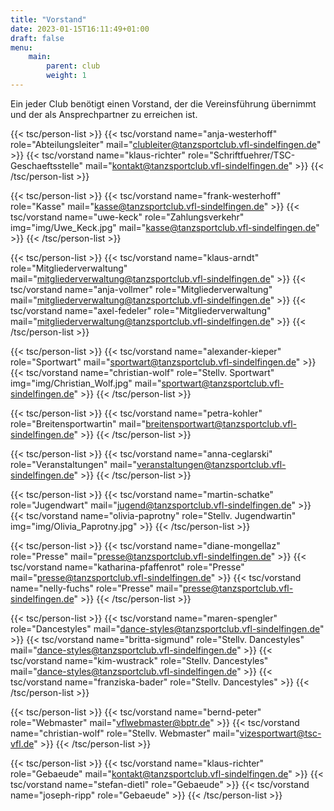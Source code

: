 ```yaml
---
title: "Vorstand"
date: 2023-01-15T16:11:49+01:00
draft: false
menu:
    main:
        parent: club
        weight: 1
---
```


Ein jeder Club benötigt einen Vorstand, der die Vereinsführung übernimmt und der als Ansprechpartner zu erreichen ist.

{{< tsc/person-list >}}
    {{< tsc/vorstand
        name="anja-westerhoff"
        role="Abteilungsleiter"
        mail="clubleiter@tanzsportclub.vfl-sindelfingen.de"
        >}}
    {{< tsc/vorstand
        name="klaus-richter"
        role="Schriftfuehrer/TSC-Geschaeftsstelle"
        mail="kontakt@tanzsportclub.vfl-sindelfingen.de"
        >}}
{{< /tsc/person-list >}}

{{< tsc/person-list >}}
    {{< tsc/vorstand
        name="frank-westerhoff"
        role="Kasse"
        mail="kasse@tanzsportclub.vfl-sindelfingen.de"
        >}}
    {{< tsc/vorstand
        name="uwe-keck"
        role="Zahlungsverkehr"
        img="img/Uwe_Keck.jpg"
        mail="kasse@tanzsportclub.vfl-sindelfingen.de"
        >}}
{{< /tsc/person-list >}}

{{< tsc/person-list >}}
    {{< tsc/vorstand
        name="klaus-arndt"
        role="Mitgliederverwaltung"
        mail="mitgliederverwaltung@tanzsportclub.vfl-sindelfingen.de"
        >}}
    {{< tsc/vorstand
        name="anja-vollmer"
        role="Mitgliederverwaltung"
        mail="mitgliederverwaltung@tanzsportclub.vfl-sindelfingen.de"
        >}}
    {{< tsc/vorstand
        name="axel-fedeler"
        role="Mitgliederverwaltung"
        mail="mitgliederverwaltung@tanzsportclub.vfl-sindelfingen.de"
        >}}
{{< /tsc/person-list >}}

{{< tsc/person-list >}}
    {{< tsc/vorstand
        name="alexander-kieper"
        role="Sportwart"
        mail="sportwart@tanzsportclub.vfl-sindelfingen.de"
        >}}
    {{< tsc/vorstand
        name="christian-wolf"
        role="Stellv. Sportwart"
        img="img/Christian_Wolf.jpg"
        mail="sportwart@tanzsportclub.vfl-sindelfingen.de"
        >}}
{{< /tsc/person-list >}}

{{< tsc/person-list >}}
    {{< tsc/vorstand
        name="petra-kohler"
        role="Breitensportwartin"
        mail="breitensportwart@tanzsportclub.vfl-sindelfingen.de"
        >}}
{{< /tsc/person-list >}}

{{< tsc/person-list >}}
    {{< tsc/vorstand
        name="anna-ceglarski"
        role="Veranstaltungen"
        mail="veranstaltungen@tanzsportclub.vfl-sindelfingen.de"
        >}}
{{< /tsc/person-list >}}

{{< tsc/person-list >}}
    {{< tsc/vorstand
        name="martin-schatke"
        role="Jugendwart"
        mail="jugend@tanzsportclub.vfl-sindelfingen.de"
        >}}
    {{< tsc/vorstand
        name="olivia-paprotny"
        role="Stellv. Jugendwartin"
        img="img/Olivia_Paprotny.jpg"
        >}}
{{< /tsc/person-list >}}

{{< tsc/person-list >}}
    {{< tsc/vorstand
        name="diane-mongellaz"
        role="Presse"
        mail="presse@tanzsportclub.vfl-sindelfingen.de"
        >}}
    {{< tsc/vorstand
        name="katharina-pfaffenrot"
        role="Presse"
        mail="presse@tanzsportclub.vfl-sindelfingen.de"
        >}}
    {{< tsc/vorstand
        name="nelly-fuchs"
        role="Presse"
        mail="presse@tanzsportclub.vfl-sindelfingen.de"
        >}}
{{< /tsc/person-list >}}

{{< tsc/person-list >}}
    {{< tsc/vorstand
        name="maren-spengler"
        role="Dancestyles"
        mail="dance-styles@tanzsportclub.vfl-sindelfingen.de"
        >}}
    {{< tsc/vorstand
        name="britta-sigmund"
        role="Stellv. Dancestyles"
        mail="dance-styles@tanzsportclub.vfl-sindelfingen.de"
        >}}
    {{< tsc/vorstand
        name="kim-wustrack"
        role="Stellv. Dancestyles"
        mail="dance-styles@tanzsportclub.vfl-sindelfingen.de"
        >}}
    {{< tsc/vorstand
        name="franziska-bader"
        role="Stellv. Dancestyles"
        >}}
{{< /tsc/person-list >}}

{{< tsc/person-list >}}
    {{< tsc/vorstand
        name="bernd-peter"
        role="Webmaster"
        mail="vflwebmaster@bptr.de"
        >}}
    {{< tsc/vorstand
        name="christian-wolf"
        role="Stellv. Webmaster"
        mail="vizesportwart@tsc-vfl.de"
        >}}
{{< /tsc/person-list >}}

{{< tsc/person-list >}}
    {{< tsc/vorstand
        name="klaus-richter"
        role="Gebaeude"
        mail="kontakt@tanzsportclub.vfl-sindelfingen.de"
        >}}
    {{< tsc/vorstand
        name="stefan-dietl"
        role="Gebaeude"
        >}}
    {{< tsc/vorstand
        name="joseph-ripp"
        role="Gebaeude"
        >}}
{{< /tsc/person-list >}}

